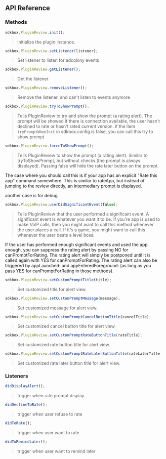 ## API Reference

### Methods
```javascript
sdkbox.PluginReview.init();
```
>  initialize the plugin instance.

```javascript
sdkbox.PluginReview.setListener(listener);
```
> Set listener to listen for adcolony events

```javascript
sdkbox.PluginReview.getListener();
```
> Get the listener

```javascript
sdkbox.PluginReview.removeListener();
```
> Remove the listener, and can't listen to events anymore

```javascript
sdkbox.PluginReview.tryToShowPrompt();
```
> Tells PluginReview to try and show the prompt (a rating alert). The prompt will be showed
  if there is connection available, the user hasn't declined to rate
  or hasn't rated current version.
  if the item `tryPromptWhenInit` in sdkbox.config is false, you can call this try to show prompt

```javascript
sdkbox.PluginReview.forceToShowPrompt();
```
> Tells PluginReview to show the prompt (a rating alert).
  Similar to tryToShowPrompt, but without checks (the prompt is always displayed).
  Passing false will hide the rate later button on the prompt.

  The case where you should call this is if your app has an
  explicit "Rate this app" command somewhere. This is similar to rateApp,
  but instead of jumping to the review directly, an intermediary prompt is displayed.

  another case is for debug

```javascript
sdkbox.PluginReview.userDidSignificantEvent(false);
```
> Tells PluginReview that the user performed a significant event. A significant
  event is whatever you want it to be. If you're app is used to make VoIP
  calls, then you might want to call this method whenever the user places
  a call. If it's a game, you might want to call this whenever the user
  beats a level boss.

  If the user has performed enough significant events and used the app enough,
  you can suppress the rating alert by passing NO for canPromptForRating. The
  rating alert will simply be postponed until it is called again with YES for
  canPromptForRating. The rating alert can also be triggered by appLaunched:
  and appEnteredForeground: (as long as you pass YES for canPromptForRating
  in those methods).

```javascript
sdkbox.PluginReview.setCustomPromptTitle(title);
```
> Set customized title for alert view.

```javascript
sdkbox.PluginReview.setCustomPromptMessage(message);
```
> Set customized message for alert view.

```javascript
sdkbox.PluginReview.setCustomPromptCancelButtonTitle(cancelTitle);
```
> Set customized cancel button title for alert view.

```javascript
sdkbox.PluginReview.setCustomPromptRateButtonTitle(rateTitle);
```
> Set customized rate button title for alert view.

```javascript
sdkbox.PluginReview.setCustomPromptRateLaterButtonTitle(rateLaterTitle);
```
> Set customized rate later button title for alert view.


### Listeners
```javascript
didDisplayAlert();
```
> trigger when rate prompt display

```javascript
didDeclineToRate();
```
> trigger when user refuse to rate

```javascript
didToRate();
```
> trigger when user want to rate

```javascript
didToRemindLater();
```
> trigger when user want to remind later
